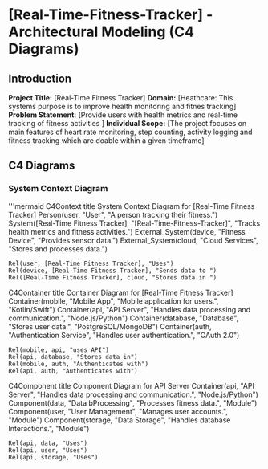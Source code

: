 # [Real-Time-Fitness-Tracker] - Architectural Modeling (C4 Diagrams)

## Introduction

**Project Title:** [Real-Time Fitness Tracker]
**Domain:** [Heathcare: This systems purpose is to improve health monitoring and fitnes tracking]
**Problem Statement:** [Provide users with health metrics and real-time  tracking of fitness activities ]
**Individual Scope:** [The project focuses on main features of heart rate monitoring, step counting, activity logging and fitness tracking which are doable within a given timeframe]

## C4 Diagrams 

### System Context Diagram

'''mermaid
C4Context
    title System Context Diagram for [Real-Time Fitness Tracker]
    Person(user, "User", "A person tracking their fitness.")
    System([Real-Time Fitness Tracker], "[Real-Time-Fitness-Tracker]", "Tracks health metrics and fitness activities.")
    External_System(device, "Fitness Device", "Provides sensor data.")
    External_System(cloud, "Cloud Services", "Stores and processes data.")

    Rel(user, [Real-Time Fitness Tracker], "Uses")
    Rel(device, [Real-Time Fitness Tracker], "Sends data to ")
    Rel([Real-Time Fitness Tracker], cloud, "Stores data in ")

    
C4Container
    title Container Diagram for [Real-Time Fitness Tracker]
    Container(mobile, "Mobile App", "Mobile application for users.", "Kotlin/Swift")
    Container(api, "API Server", "Handles data processing and communication.", "Node.js/Python")
    Container(database, "Database", "Stores user data.", "PostgreSQL/MongoDB")
    Container(auth, "Authentication Service", "Handles user authentication.", "OAuth 2.0")

    Rel(mobile, api, "uses API")
    Rel(api, database, "Stores data in")
    Rel(mobile, auth, "Authenticates with")
    Rel(api, auth, "Authenticates with")

C4Component
    title Component Diagram for API Server
    Container(api, "API Server", "Handles data processing and communication.", "Node.js/Python")
    Component(data, "Data bProcessing", "Processes fitness data.", "Module")
    Component(user, "User Management", "Manages user accounts.", "Module")
    Component(storage, "Data Storage", "Handles database Interactions.", "Module")

    Rel(api, data, "Uses")
    Rel(api, user, "Uses")
    Rel(api, storage, "Uses")

    


    

